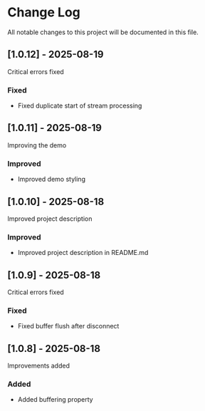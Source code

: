 # Change Log
All notable changes to this project will be documented in this file.

## [1.0.12] - 2025-08-19
  
Critical errors fixed

### Fixed
 
- Fixed duplicate start of stream processing

## [1.0.11] - 2025-08-19
  
Improving the demo

### Improved
 
- Improved demo styling

## [1.0.10] - 2025-08-18
  
Improved project description

### Improved
 
- Improved project description in README.md

## [1.0.9] - 2025-08-18
  
Critical errors fixed

### Fixed
 
- Fixed buffer flush after disconnect

## [1.0.8] - 2025-08-18
  
Improvements added

### Added
 
- Added buffering property
